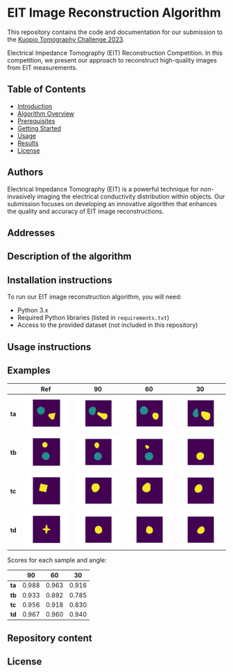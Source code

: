 # EIT Image Reconstruction Algorithm

This repository contains the code and documentation for our submission to the [Kuopio Tomography Challenge 2023](https://www.fips.fi/KTC2023.php).

Electrical Impedance Tomography (EIT) Reconstruction Competition. In this competition, we present our approach to reconstruct high-quality images from EIT measurements.

## Table of Contents

- [Introduction](#introduction)
- [Algorithm Overview](#algorithm-overview)
- [Prerequisites](#prerequisites)
- [Getting Started](#getting-started)
- [Usage](#usage)
- [Results](#results)
- [License](#license)

## Authors

Electrical Impedance Tomography (EIT) is a powerful technique for non-invasively imaging the electrical conductivity distribution within objects. Our submission focuses on developing an innovative algorithm that enhances the quality and accuracy of EIT image reconstructions.

## Addresses


## Description of the algorithm


## Installation instructions
To run our EIT image reconstruction algorithm, you will need:

- Python 3.x
- Required Python libraries (listed in `requirements.txt`)
- Access to the provided dataset (not included in this repository)

## Usage instructions

## Examples
|   	|  Ref	|  90 	| 60 	| 30 	|
|----------	|-----	|---	|---	|---	|
|   **ta**	| ![](results/01.png)	| ![](results/11.png)	|  ![](results/41.png) 	|   ![](results/71.png)	|   
|   **tb**	| ![](results/02.png)	| ![](results/12.png)	|  ![](results/42.png) 	|   ![](results/72.png)	|
|   **tc**	| ![](results/03.png)	| ![](results/13.png)	|  ![](results/43.png) 	|   ![](results/73.png)	|
|   **td**	| ![](results/04.png)	| ![](results/14.png)	|  ![](results/44.png) 	|   ![](results/74.png)	|  

Scores for each sample and angle:

|   	|  90 	| 60 	| 30 	|
|-----	|---	|---	|---	|
|**ta**	|0.988	|0.963	|0.916|
|**tb** |0.933	|0.892	|0.785|
|**tc**	|0.956	|0.918|	0.830|
|**td**	|0.967	|0.960|	0.940|

## Repository content

## License
